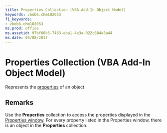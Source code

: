 ```yaml
---
title: Properties Collection (VBA Add-In Object Model)
keywords: vbob6.chm102053
f1_keywords:
- vbob6.chm102053
ms.prod: office
ms.assetid: 97bf60b5-7463-eba1-4e3a-022c684a8a44
ms.date: 06/08/2017
---
```



# Properties Collection (VBA Add-In Object Model)



Represents the [properties](../../Glossary/vbe-glossary.md#property) of an object.

## Remarks

Use the  **Properties** collection to access the properties displayed in the [Properties window](../../Glossary/vbe-glossary.md#properties-window). For every property listed in the  Properties window, there is an object in the **Properties** collection.

